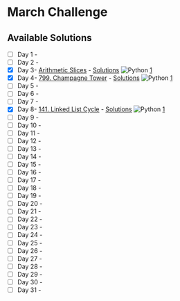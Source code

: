 # March Challenge

## Available Solutions
- [ ] Day 1 -
- [ ] Day 2 -
- [x] Day 3- [Arithmetic Slices](https://leetcode.com/problems/arithmetic-slices/) - [Solutions](./day-3/readme.md) ![Python](https://img.shields.io/badge/Python-1-yellow?style=social&logo=python)  [1](./day-3/solution1.py) 
- [x] Day 4- [799. Champagne Tower](https://leetcode.com/problems/champagne-tower/) - [Solutions](./day-4/readme.md) ![Python](https://img.shields.io/badge/Python-1-yellow?style=social&logo=python)  [1](./day-4/solution1.py) 
- [ ] Day 5 -
- [ ] Day 6 -
- [ ] Day 7 -
- [x] Day 8- [141. Linked List Cycle](https://leetcode.com/problems/linked-list-cycle/) - [Solutions](./day-8/readme.md) ![Python](https://img.shields.io/badge/Python-1-yellow?style=social&logo=python)  [1](./day-8/solution1.py) 
- [ ] Day 9 -
- [ ] Day 10 -
- [ ] Day 11 -
- [ ] Day 12 -
- [ ] Day 13 -
- [ ] Day 14 -
- [ ] Day 15 -
- [ ] Day 16 -
- [ ] Day 17 -
- [ ] Day 18 -
- [ ] Day 19 -
- [ ] Day 20 -
- [ ] Day 21 -
- [ ] Day 22 -
- [ ] Day 23 -
- [ ] Day 24 -
- [ ] Day 25 -
- [ ] Day 26 -
- [ ] Day 27 -
- [ ] Day 28 -
- [ ] Day 29 -
- [ ] Day 30 -
- [ ] Day 31 -
